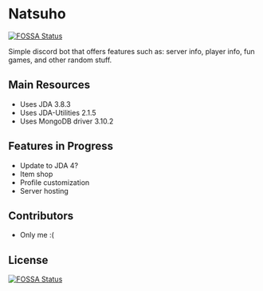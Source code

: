 # Natsuho
[![FOSSA Status](https://app.fossa.io/api/projects/git%2Bgithub.com%2FShogatsu%2FNatsuho.svg?type=shield)](https://app.fossa.io/projects/git%2Bgithub.com%2FShogatsu%2FNatsuho?ref=badge_shield)

Simple discord bot that offers features such as: server info, player info, fun games, and other random stuff. 

## Main Resources 
+ Uses JDA 3.8.3
+ Uses JDA-Utilities 2.1.5
+ Uses MongoDB driver 3.10.2

## Features in Progress
+ Update to JDA 4?
+ Item shop
+ Profile customization 
+ Server hosting

## Contributors 
+ Only me :(



## License
[![FOSSA Status](https://app.fossa.io/api/projects/git%2Bgithub.com%2FShogatsu%2FNatsuho.svg?type=large)](https://app.fossa.io/projects/git%2Bgithub.com%2FShogatsu%2FNatsuho?ref=badge_large)